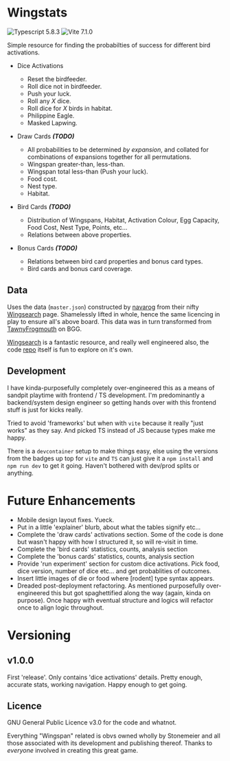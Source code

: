 # Wingstats

![Typescript 5.8.3](https://img.shields.io/badge/Typescript-5.8.3-3178C6)
![Vite 7.1.0](https://img.shields.io/badge/Vite-7.1.0-7F00FF)

Simple resource for finding the probabilties of success for different bird activations.

- Dice Activations

  - Reset the birdfeeder.
  - Roll dice not in birdfeeder.
  - Push your luck.
  - Roll any _X_ dice.
  - Roll dice for _X_ birds in habitat.
  - Philippine Eagle.
  - Masked Lapwing.

- Draw Cards **_(TODO)_**

  - All probabilities to be determined _by expansion_, and collated for combinations of expansions together for all permutations.
  - Wingspan greater-than, less-than.
  - Wingspan total less-than (Push your luck).
  - Food cost.
  - Nest type.
  - Habitat.

- Bird Cards **_(TODO)_**

  - Distribution of Wingspans, Habitat, Activation Colour, Egg Capacity, Food Cost, Nest Type, Points, etc...
  - Relations between above properties.

- Bonus Cards **_(TODO)_**

  - Relations between bird card properties and bonus card types.
  - Bird cards and bonus card coverage.

## Data

Uses the data (`master.json`) constructed by [navarog](https://github.com/navarog) from their nifty [Wingsearch](https://navarog.github.io/wingsearch/) page. Shamelessly lifted in whole, hence the same licencing in play to ensure all's above board. This data was in turn transformed from [TawnyFrogmouth](https://boardgamegeek.com/filepage/193164/wingspan-bird-card-spreadsheet) on BGG.

[Wingsearch](https://navarog.github.io/wingsearch/) is a fantastic resource, and really well engineered also, the code [repo](https://github.com/navarog/wingsearch/tree/master) itself is fun to explore on it's own.

## Development

I have kinda-purposefully completely over-engineered this as a means of sandpit playtime with frontend / TS development. I'm predominantly a backend/system design engineer so getting hands over with this frontend stuff is just for kicks really.

Tried to avoid 'frameworks' but when with `vite` because it really "just works" as they say. And picked TS instead of JS because types make me happy.

There is a `devcontainer` setup to make things easy, else using the versions from the badges up top for `vite` and `TS` can just give it a `npm install` and `npm run dev` to get it going. Haven't bothered with dev/prod splits or anything.

# Future Enhancements

- Mobile design layout fixes. Yueck.
- Put in a little 'explainer' blurb, about what the tables signify etc...
- Complete the 'draw cards' activations section. Some of the code is done but wasn't happy with how I structured it, so will re-visit in time.
- Complete the 'bird cards' statistics, counts, analysis section
- Complete the 'bonus cards' statistics, counts, analysis section
- Provide 'run experiment' section for custom dice activations. Pick food, dice version, number of dice etc... and get probablities of outcomes.
- Insert little images of die or food where \[rodent\] type syntax appears.
- Dreaded post-deployment refactoring. As mentioned purposefully over-engineered this but got spaghettified along the way (again, kinda on purpose). Once happy with eventual structure and logics will refactor once to align logic throughout.

# Versioning

## v1.0.0

First 'release'. Only contains 'dice activations' details. Pretty enough, accurate stats, working navigation. Happy enough to get going.

## Licence

GNU General Public Licence v3.0 for the code and whatnot.

Everything "Wingspan" related is obvs owned wholly by Stonemeier and all those associated with its development and publishing thereof. Thanks to _everyone_ involved in creating this great game.
